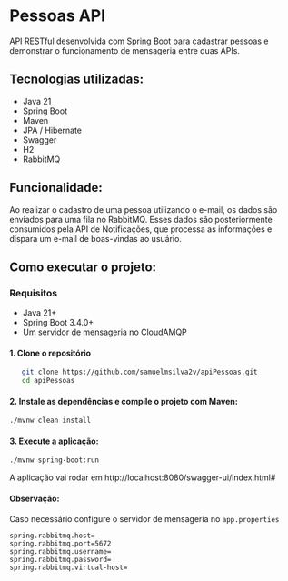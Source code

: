 # Pessoas API

 API RESTful desenvolvida com Spring Boot para cadastrar pessoas e demonstrar o funcionamento de mensageria entre duas APIs.

 ## Tecnologias utilizadas:
 * Java 21
 * Spring Boot
 * Maven
 * JPA / Hibernate
 * Swagger
 * H2
 * RabbitMQ

## Funcionalidade:
Ao realizar o cadastro de uma pessoa utilizando o e-mail, os dados são enviados para uma fila no RabbitMQ. Esses dados são posteriormente consumidos pela API de Notificações, que processa as informações e dispara um e-mail de boas-vindas ao usuário.

## Como executar o projeto:

### Requisitos
* Java 21+
* Spring Boot 3.4.0+
* Um servidor de mensageria no CloudAMQP

#### 1. Clone o repositório
```bash
   git clone https://github.com/samuelmsilva2v/apiPessoas.git
   cd apiPessoas
```
#### 2. Instale as dependências e compile o projeto com Maven:
```bash
./mvnw clean install
```
#### 3. Execute a aplicação:
```bash
./mvnw spring-boot:run
```

A aplicação vai rodar em http://localhost:8080/swagger-ui/index.html#

#### Observação:
Caso necessário configure o servidor de mensageria no `app.properties`
```properties
spring.rabbitmq.host=
spring.rabbitmq.port=5672
spring.rabbitmq.username=
spring.rabbitmq.password=
spring.rabbitmq.virtual-host=
```
